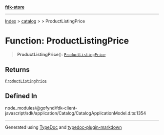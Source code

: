 [**fdk-store**](../../../README.md)
***

[Index](../../../API.md) > [catalog](../../README.md) > [<internal>](../README.md) > ProductListingPrice

# Function: ProductListingPrice

> **ProductListingPrice**(): [`ProductListingPrice`](../type-aliases/type-alias.ProductListingPrice.md)

## Returns

[`ProductListingPrice`](../type-aliases/type-alias.ProductListingPrice.md)

## Defined In

node\_modules/@gofynd/fdk-client-javascript/sdk/application/Catalog/CatalogApplicationModel.d.ts:1354

***
Generated using [TypeDoc](https://typedoc.org/) and [typedoc-plugin-markdown](https://www.npmjs.com/package/typedoc-plugin-markdown)
